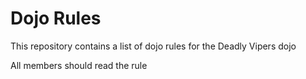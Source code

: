 Dojo Rules
==========

This repository contains a list of dojo rules for the Deadly Vipers dojo

All members should read the rule

